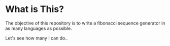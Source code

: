 # What is This?
The objective of this repository is to write a fibonacci sequence generator in as many languages as possible.

Let's see how many I can do..
